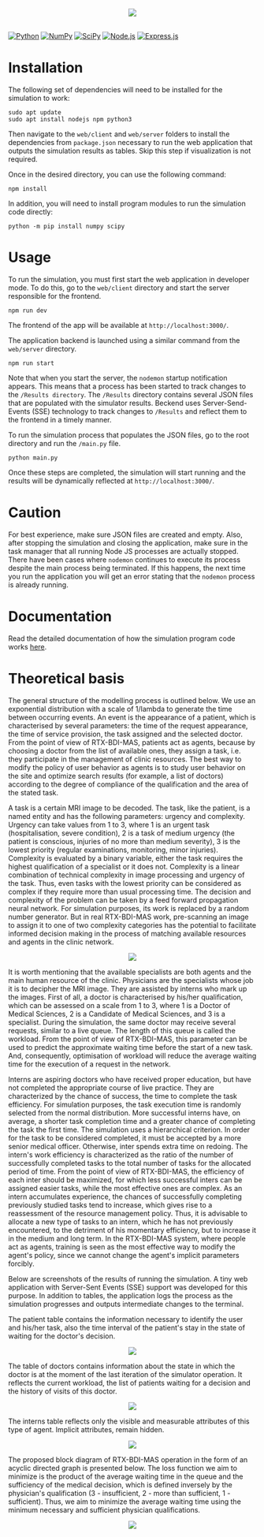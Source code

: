 <br>

<div align="center">
  <img src="https://github.com/artemisak/RTX-BDI-MAS-Simulator/blob/main/Supplements/Logo_alt.svg">
</div>

<br>

<div>
  
[![Python](https://img.shields.io/badge/python-3670A0?style=for-the-badge&logo=python&logoColor=ffdd54)](https://python.org/)
[![NumPy](https://img.shields.io/badge/numpy-%23013243.svg?style=for-the-badge&logo=numpy&logoColor=whit)](https://numpy.org/)
[![SciPy](https://img.shields.io/badge/SciPy-%230C55A5.svg?style=for-the-badge&logo=scipy&logoColor=%white)](https://scipy.org/)
[![Node.js](https://img.shields.io/badge/node.js-6DA55F?style=for-the-badge&logo=node.js&logoColor=white)](https://nodejs.org/)
[![Express.js](https://img.shields.io/badge/express.js-%23404d59.svg?style=for-the-badge&logo=express&logoColor=%2361DAFB)](https://expressjs.com/)

</div>

<h1>Installation</h1>

The following set of dependencies will need to be installed for the simulation to work:

```
sudo apt update
sudo apt install nodejs npm python3
```

Then navigate to the ```web/client``` and ```web/server``` folders to install the dependencies from ```package.json``` necessary to run the web application that outputs the simulation results as tables. Skip this step if visualization is not required.

Once in the desired directory, you can use the following command:

```
npm install
```

In addition, you will need to install program modules to run the simulation code directly:

```
python -m pip install numpy scipy
```

<h1>Usage</h1>

To run the simulation, you must first start the web application in developer mode. To do this, go to the ```web/client``` directory and start the server responsible for the frontend.

```
npm run dev
```

The frontend of the app will be available at ```http://localhost:3000/```.

The application backend is launched using a similar command from the ```web/server``` directory.

```
npm run start
```

Note that when you start the server, the ```nodemon``` startup notification appears.
This means that a process has been started to track changes to the ```/Results directory```. The ```/Results``` directory contains several JSON files that are populated with the simulator results. Beckend uses Server-Send-Events (SSE) technology to track changes to ```/Results``` and reflect them to the frontend in a timely manner.

To run the simulation process that populates the JSON files, go to the root directory and run the ```/main.py``` file.

```
python main.py
```

Once these steps are completed, the simulation will start running and the results will be dynamically reflected at ```http://localhost:3000/```.

<h1>Caution</h1>

For best experience, make sure JSON files are created and empty. Also, after stopping the simulation and closing the application, make sure in the task manager that all running Node JS processes are actually stopped. There have been cases where ```nodemon``` continues to execute its process despite the main process being terminated. If this happens, the next time you run the application you will get an error stating that the ```nodemon``` process is already running.

<h1>Documentation</h1>

Read the detailed documentation of how the simulation program code works [here](https://github.com/artemisak/RTX-BDI-MAS-Simulator/blob/main/DOCUMENTATION.md).
 
<h1>Theoretical basis</h1>

The general structure of the modelling process is outlined below. We use an exponential distribution with a scale of 1/lambda to generate the time between occurring events. An event is the appearance of a patient, which is characterised by several parameters: the time of the request appearance, the time of service provision, the task assigned and the selected doctor. From the point of view of RTX-BDI-MAS, patients act as agents, because by choosing a doctor from the list of available ones, they assign a task, i.e. they participate in the management of clinic resources. The best way to modify the policy of user behavior as agents is to study user behavior on the site and optimize search results (for example, a list of doctors) according to the degree of compliance of the qualification and the area of the stated task.

A task is a certain MRI image to be decoded. The task, like the patient, is a named entity and has the following parameters: urgency and complexity. Urgency can take values from 1 to 3, where 1 is an urgent task (hospitalisation, severe condition), 2 is a task of medium urgency (the patient is conscious, injuries of no more than medium severity), 3 is the lowest priority (regular examinations, monitoring, minor injuries). Complexity is evaluated by a binary variable, either the task requires the highest qualification of a specialist or it does not. Complexity is a linear combination of technical complexity in image processing and urgency of the task. Thus, even tasks with the lowest priority can be considered as complex if they require more than usual processing time. The decision and complexity of the problem can be taken by a feed forward propagation neural network. For simulation purposes, its work is replaced by a random number generator. But in real RTX-BDI-MAS work, pre-scanning an image to assign it to one of two complexity categories has the potential to facilitate informed decision making in the process of matching available resources and agents in the clinic network.

<div align="center">
  <img src="https://github.com/artemisak/RTX-BDI-MAS-Simulator/blob/main/Supplements/simulation-graph.svg"/>
</div>

It is worth mentioning that the available specialists are both agents and the main human resource of the clinic. Physicians are the specialists whose job it is to decipher the MRI image. They are assisted by interns who mark up the images. First of all, a doctor is characterised by his/her qualification, which can be assessed on a scale from 1 to 3, where 1 is a Doctor of Medical Sciences, 2 is a Candidate of Medical Sciences, and 3 is a specialist. During the simulation, the same doctor may receive several requests, similar to a live queue. The length of this queue is called the workload. From the point of view of RTX-BDI-MAS, this parameter can be used to predict the approximate waiting time before the start of a new task. And, consequently, optimisation of workload will reduce the average waiting time for the execution of a request in the network.

Interns are aspiring doctors who have received proper education, but have not completed the appropriate course of live practice. They are characterized by the chance of success, the time to complete the task efficiency. For simulation purposes, the task execution time is randomly selected from the normal distribution. More successful interns have, on average, a shorter task completion time and a greater chance of completing the task the first time. The simulation uses a hierarchical criterion. In order for the task to be considered completed, it must be accepted by a more senior medical officer. Otherwise, inter spends extra time on redoing. The intern's work efficiency is characterized as the ratio of the number of successfully completed tasks to the total number of tasks for the allocated period of time. From the point of view of RTX-BDI-MAS, the efficiency of each inter should be maximized, for which less successful inters can be assigned easier tasks, while the most effective ones are complex. As an intern accumulates experience, the chances of successfully completing previously studied tasks tend to increase, which gives rise to a reassessment of the resource management policy. Thus, it is advisable to allocate a new type of tasks to an intern, which he has not previously encountered, to the detriment of his momentary efficiency, but to increase it in the medium and long term. In the RTX-BDI-MAS system, where people act as agents, training is seen as the most effective way to modify the agent's policy, since we cannot change the agent's implicit parameters forcibly.

Below are screenshots of the results of running the simulation. A tiny web application with Server-Sent Events (SSE) support was developed for this purpose. In addition to tables, the application logs the process as the simulation progresses and outputs intermediate changes to the terminal.

The patient table contains the information necessary to identify the user and his/her task, also the time interval of the patient's stay in the state of waiting for the doctor's decision.

<div align="center">
  <img src="https://github.com/artemisak/RTX-BDI-MAS-Simulator/blob/main/Supplements/Patients_table.svg"/>
</div>

The table of doctors contains information about the state in which the doctor is at the moment of the last iteration of the simulator operation. It reflects the current workload, the list of patients waiting for a decision and the history of visits of this doctor.

<div align="center">
  <img src="https://github.com/artemisak/RTX-BDI-MAS-Simulator/blob/main/Supplements/Physicians_table.png"/>
</div>

The interns table reflects only the visible and measurable attributes of this type of agent. Implicit attributes, remain hidden.

<div align="center">
  <img src="https://github.com/artemisak/RTX-BDI-MAS-Simulator/blob/main/Supplements/Interns_table"/>
</div>

The proposed block diagram of RTX-BDI-MAS operation in the form of an acyclic directed graph is presented below.  The loss function we aim to minimize is the product of the average waiting time in the queue and the sufficiency of the medical decision, which is defined inversely by the physician's qualification (3 - insufficient, 2 - more than sufficient, 1 - sufficient). Thus, we aim to minimize the average waiting time using the minimum necessary and sufficient physician qualifications.

<p align="center">
  <img src="https://github.com/artemisak/RTX-BDI-MAS-Simulator/blob/main/Supplements/acyclic_oriented_graph.svg"/>
</p>
